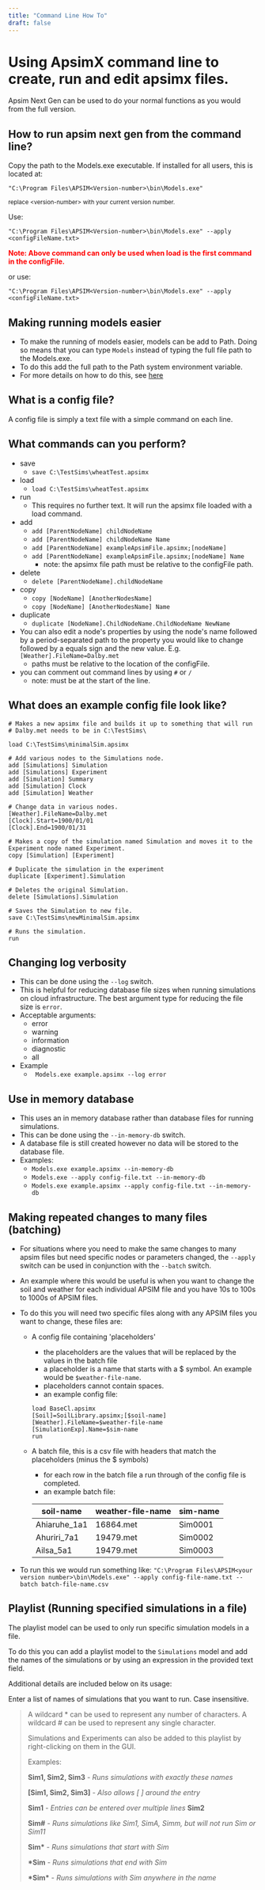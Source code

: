 ```yaml
---
title: "Command Line How To"
draft: false
---
```


# Using ApsimX command line to create, run and edit apsimx files.

Apsim Next Gen can be used to do your normal functions as you would from the full version.

## How to run apsim next gen from the command line?

Copy the path to the Models.exe executable. If installed for all users, this is located at:

```
"C:\Program Files\APSIM<Version-number>\bin\Models.exe"
```

<small> replace \<version-number\> with your current version number. </small>

Use: 

```
"C:\Program Files\APSIM<Version-number>\bin\Models.exe" --apply <configFileName.txt>
``` 
<strong style="color:red"> Note: Above command can only be used when load is the first command in the configFile. </strong>

or use: 

```
"C:\Program Files\APSIM<Version-number>\bin\Models.exe" --apply <configFileName.txt> 
```


## Making running models easier
* To make the running of models easier, models can be add to Path. Doing so means that you can type `Models` instead of typing the full file path to the Models.exe.
* To do this add the full path to the Path system environment variable. 
* For more details on how to do this, see <a href="https://www.architectryan.com/2018/03/17/add-to-the-path-on-windows-10/" target="_blank">here</a>


## What is a config file?

A config file is simply a text file with a simple command on each line.


## What commands can you perform?

- save
    - ```save C:\TestSims\wheatTest.apsimx```
- load
    - ```load C:\TestSims\wheatTest.apsimx```
- run
    - This requires no further text. It will run the apsimx file loaded with a load command.
- add
    - ```add [ParentNodeName] childNodeName```
    - ```add [ParentNodeName] childNodeName Name```
    - ```add [ParentNodeName] exampleApsimFile.apsimx;[nodeName]```
    - ```add [ParentNodeName] exampleApsimFile.apsimx;[nodeName] Name```
        - note: the apsimx file path must be relative to the configFile path.
- delete
    - ```delete [ParentNodeName].childNodeName```
- copy
    - ```copy [NodeName] [AnotherNodesName]```
    - ```copy [NodeName] [AnotherNodesName] Name```
- duplicate
    - ```duplicate [NodeName].ChildNodeName.ChildNodeName NewName```
- You can also edit a node's properties by using the node's name followed by a period-separated path to the property you would like to change followed by a equals sign and the new value. E.g. ```[Weather].FileName=Dalby.met```
    - paths must be relative to the location of the configFile.
- you can comment out command lines by using ```#``` or ```/```
    - note: must be at the start of the line. 


## What does an example config file look like?
```
# Makes a new apsimx file and builds it up to something that will run
# Dalby.met needs to be in C:\TestSims\

load C:\TestSims\minimalSim.apsimx

# Add various nodes to the Simulations node.
add [Simulations] Simulation
add [Simulations] Experiment
add [Simulation] Summary
add [Simulation] Clock
add [Simulation] Weather

# Change data in various nodes.
[Weather].FileName=Dalby.met
[Clock].Start=1900/01/01
[Clock].End=1900/01/31

# Makes a copy of the simulation named Simulation and moves it to the Experiment node named Experiment.
copy [Simulation] [Experiment]

# Duplicate the simulation in the experiment
duplicate [Experiment].Simulation

# Deletes the original Simulation.
delete [Simulations].Simulation

# Saves the Simulation to new file.
save C:\TestSims\newMinimalSim.apsimx

# Runs the simulation.
run
```


## Changing log verbosity
- This can be done using the `--log` switch.
- This is helpful for reducing database file sizes when running simulations on cloud infrastructure. The best argument type for reducing the file size is `error`.
- Acceptable arguments:
    - error
    - warning
    - information
    - diagnostic
    - all 
- Example
    - ` Models.exe example.apsimx --log error`


## Use in memory database
- This uses an in memory database rather than database files for running simulations.
- This can be done using the `--in-memory-db` switch.
- A database file is still created however no data will be stored to the database file.
- Examples:
    - `Models.exe example.apsimx --in-memory-db`
    - `Models.exe --apply config-file.txt --in-memory-db`
    - `Models.exe example.apsimx --apply config-file.txt --in-memory-db`

## Making repeated changes to many files (batching)
* For situations where you need to make the same changes to many apsim files but need specific nodes or parameters changed, 
the `--apply` switch can be used in conjunction with the `--batch` switch.
* An example where this would be useful is when you want to change the soil and weather for each individual APSIM file and you have 10s to 100s to 1000s of APSIM files.

* To do this you will need two specific files along with any APSIM files you want to change, these files are:

    * A config file containing 'placeholders'
        * the placeholders are the values that will be replaced by the values in the batch file 
        * a placeholder is a name that starts with a $ symbol. An example would be `$weather-file-name`.
        * placeholders cannot contain spaces.
        * an example config file:

        ```
        load BaseCl.apsimx
        [Soil]=SoilLibrary.apsimx;[$soil-name]
        [Weather].FileName=$weather-file-name
        [SimulationExp].Name=$sim-name
        run 
        ```

    * A batch file, this is a csv file with headers that match the placeholders (minus the $ symbols)
        * for each row in the batch file a run through of the config file is completed. 
        * an example batch file:

        
        |soil-name|weather-file-name|sim-name|
        |----|----|----|
        |Ahiaruhe_1a1|16864.met|Sim0001|
        |Ahuriri_7a1|19479.met|Sim0002|
        |Ailsa_5a1|19479.met|Sim0003|
        
    
* To run this we would run something like: `"C:\Program Files\APSIM<your version number>\bin\Models.exe" --apply config-file-name.txt --batch batch-file-name.csv`

## Playlist (Running specified simulations in a file)

The playlist model can be used to only run specific simulation models in a file.

To do this you can add a playlist model to the `Simulations` model and add the names of the simulations or by using an expression in the provided text field.

Additional details are included below on its usage:

Enter a list of names of simulations that you want to run. Case insensitive.
>A wildcard * can be used to represent any number of characters.
>A wildcard # can be used to represent any single character.
>
>Simulations and Experiments can also be added to this playlist by right-clicking on them in the GUI.
>
>Examples:
>
>**Sim1, Sim2, Sim3**   - *Runs simulations with exactly these names*
>
>**[Sim1, Sim2, Sim3]** - *Also allows [ ] around the entry*
>
>**Sim1**  - *Entries can be entered over multiple lines*
>**Sim2**
>
>**Sim#**  - *Runs simulations like Sim1, SimA, Simm, but will not run Sim or Sim11*
>
>**Sim\***  - *Runs simulations that start with Sim*
>
>**\*Sim**  - *Runs simulations that end with Sim*
>
>**\*Sim\*** - *Runs simulations with Sim anywhere in the name*
